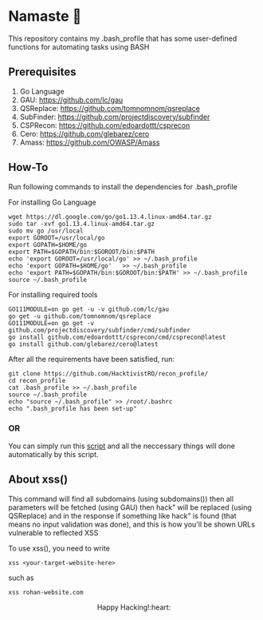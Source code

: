 # Namaste 🙏
This repository contains my .bash_profile that has some user-defined functions for automating tasks using BASH

Prerequisites
--
1) Go Language 
2) GAU: https://github.com/lc/gau
3) QSReplace: https://github.com/tomnomnom/qsreplace
4) SubFinder: https://github.com/projectdiscovery/subfinder
5) CSPRecon: https://github.com/edoardottt/csprecon
6) Cero: https://github.com/glebarez/cero
7) Amass: https://github.com/OWASP/Amass

How-To
--

Run following commands to install the dependencies for .bash_profile

For installing Go Language

    wget https://dl.google.com/go/go1.13.4.linux-amd64.tar.gz
    sudo tar -xvf go1.13.4.linux-amd64.tar.gz
    sudo mv go /usr/local
    export GOROOT=/usr/local/go
    export GOPATH=$HOME/go
    export PATH=$GOPATH/bin:$GOROOT/bin:$PATH
    echo 'export GOROOT=/usr/local/go' >> ~/.bash_profile
    echo 'export GOPATH=$HOME/go'	>> ~/.bash_profile			
    echo 'export PATH=$GOPATH/bin:$GOROOT/bin:$PATH' >> ~/.bash_profile	
    source ~/.bash_profile
    
For installing required tools
    
    GO111MODULE=on go get -u -v github.com/lc/gau
    go get -u github.com/tomnomnom/qsreplace
    GO111MODULE=on go get -v github.com/projectdiscovery/subfinder/cmd/subfinder
    go install github.com/edoardottt/csprecon/cmd/csprecon@latest
    go install github.com/glebarez/cero@latest
    

After all the requirements have been satisfied, run:

    git clone https://github.com/HacktivistRO/recon_profile/
    cd recon_profile
    cat .bash_profile >> ~/.bash_profile
    source ~/.bash_profile
    echo "source ~/.bash_profile" >> /root/.bashrc
    echo ".bash_profile has been set-up"
       
 ### OR
 
You can simply run this [script](https://github.com/HacktivistRO/HackBox/) and all the neccessary things will done automatically by this script.

About xss()
--

This command will find all subdomains (using subdomains()) then all parameters will be fetched (using GAU) then hack\" will be replaced (using QSReplace) and in the response if something like hack\" is found (that means no input validation was done), and this is how you'll be shown URLs vulnerable to reflected XSS

To use xss(), you need to write
    
    xss <your-target-website-here>

such as

    xss rohan-website.com
 
<p align="center">
Happy Hacking!:heart:
</p>
